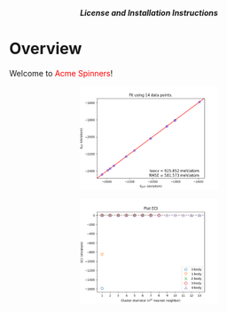 




***<center>License and Installation Instructions</center>***
# Overview
Welcome to <font color='red'>Acme Spinners</font>!



<p align="center">
    <img src="alpha-fit.png" width="250"/>
</p>

<p align="center">
    <img src="ECI-values.png" width="250"/>
</p>